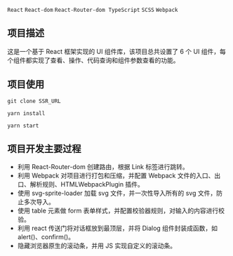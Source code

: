 `React` `React-dom`  `React-Router-dom`   `TypeScript` `SCSS` `Webpack` 

## 项目描述

这是一个基于 React 框架实现的 UI 组件库，该项目总共设置了 6 个 UI 组件，每个组件都实现了查看、操作、代码查询和组件参数查看的功能。

## 项目使用

`git clone SSR_URL`

`yarn install`

`yarn start`

## 项目开发主要过程
- 利用 React-Router-dom 创建路由，根据 Link 标签进行跳转。
- 利用 Webpack 对项目进行打包和压缩，并配置 Webpack 文件的入口、出口、解析规则、HTMLWebpackPlugin 插件。
- 使用 svg-sprite-loader 加载 svg 文件，并一次性导入所有的 svg 文件，防止多次导入。
- 使用 table 元素做 form 表单样式，并配置校验器规则，对输入的内容进行校验。
- 利用 react 传送门将对话框放到最顶层，并将 Dialog 组件封装成函数，如 alert()、confirm()。
- 隐藏浏览器原生的滚动条，并用 JS 实现自定义的滚动条。
